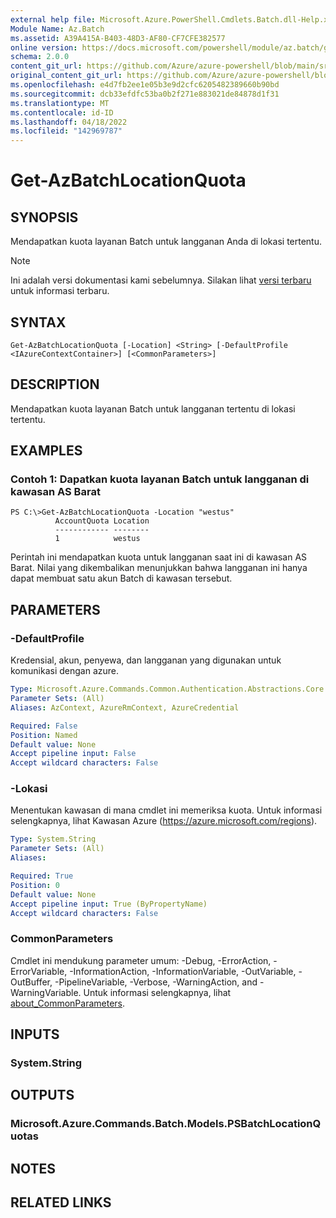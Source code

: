 ```yaml
---
external help file: Microsoft.Azure.PowerShell.Cmdlets.Batch.dll-Help.xml
Module Name: Az.Batch
ms.assetid: A39A415A-B403-48D3-AF80-CF7CFE382577
online version: https://docs.microsoft.com/powershell/module/az.batch/get-azbatchlocationquota
schema: 2.0.0
content_git_url: https://github.com/Azure/azure-powershell/blob/main/src/Batch/Batch/help/Get-AzBatchLocationQuota.md
original_content_git_url: https://github.com/Azure/azure-powershell/blob/main/src/Batch/Batch/help/Get-AzBatchLocationQuota.md
ms.openlocfilehash: e4d7fb2ee1e05b3e9d2cfc6205482389660b90bd
ms.sourcegitcommit: dcb33efdfc53ba0b2f271e883021de84878d1f31
ms.translationtype: MT
ms.contentlocale: id-ID
ms.lasthandoff: 04/18/2022
ms.locfileid: "142969787"
---
```

# Get-AzBatchLocationQuota

## SYNOPSIS
Mendapatkan kuota layanan Batch untuk langganan Anda di lokasi tertentu.

> [!NOTE]
>Ini adalah versi dokumentasi kami sebelumnya. Silakan lihat [versi terbaru](/powershell/module/az.batch/get-azbatchlocationquota) untuk informasi terbaru.

## SYNTAX

```
Get-AzBatchLocationQuota [-Location] <String> [-DefaultProfile <IAzureContextContainer>] [<CommonParameters>]
```

## DESCRIPTION
Mendapatkan kuota layanan Batch untuk langganan tertentu di lokasi tertentu.

## EXAMPLES

### Contoh 1: Dapatkan kuota layanan Batch untuk langganan di kawasan AS Barat
```
PS C:\>Get-AzBatchLocationQuota -Location "westus"
          AccountQuota Location
          ------------ --------
          1            westus
```

Perintah ini mendapatkan kuota untuk langganan saat ini di kawasan AS Barat.
Nilai yang dikembalikan menunjukkan bahwa langganan ini hanya dapat membuat satu akun Batch di kawasan tersebut.

## PARAMETERS

### -DefaultProfile
Kredensial, akun, penyewa, dan langganan yang digunakan untuk komunikasi dengan azure.

```yaml
Type: Microsoft.Azure.Commands.Common.Authentication.Abstractions.Core.IAzureContextContainer
Parameter Sets: (All)
Aliases: AzContext, AzureRmContext, AzureCredential

Required: False
Position: Named
Default value: None
Accept pipeline input: False
Accept wildcard characters: False
```

### -Lokasi
Menentukan kawasan di mana cmdlet ini memeriksa kuota.
Untuk informasi selengkapnya, lihat Kawasan Azure (https://azure.microsoft.com/regions).

```yaml
Type: System.String
Parameter Sets: (All)
Aliases:

Required: True
Position: 0
Default value: None
Accept pipeline input: True (ByPropertyName)
Accept wildcard characters: False
```

### CommonParameters
Cmdlet ini mendukung parameter umum: -Debug, -ErrorAction, -ErrorVariable, -InformationAction, -InformationVariable, -OutVariable, -OutBuffer, -PipelineVariable, -Verbose, -WarningAction, and -WarningVariable. Untuk informasi selengkapnya, lihat [about_CommonParameters](http://go.microsoft.com/fwlink/?LinkID=113216).

## INPUTS

### System.String

## OUTPUTS

### Microsoft.Azure.Commands.Batch.Models.PSBatchLocationQuotas

## NOTES

## RELATED LINKS
